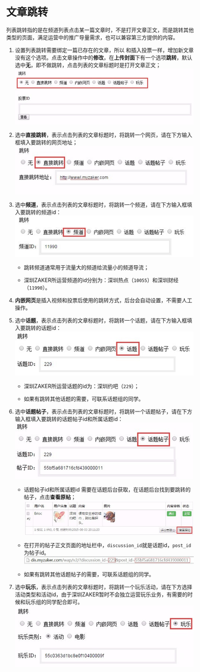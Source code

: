# 文章跳转

列表跳转指的是在频道列表点击某一篇文章时，不是打开文章正文，而是跳转其他类型的页面，满足运营中的推广导量需求，也可以兼容第三方提供的内容。

1. 设置列表跳转需要绑定一篇已存在的文章，所以 和插入投票一样，增加新文章没有这个选项。点击文章操作中的**修改**，在**上传封面**下有一个选项**跳转**，默认选中**无**，即不做跳转，点击列表的文章标题时是打开文章正文；
![Alt text](9-1.png)

2. 选中**直接跳转**，表示点击列表的文章标题时，将跳转一个网页，请在下方输入框填入要跳转的网页地址；
![Alt text](9-2.png)

3. 选中**频道**，表示点击列表的文章标题时，将跳转一个频道，请在下方输入框填入要跳转的频道id：
![Alt text](9-3.png)

    - 跳转频道通常用于流量大的频道给流量小的频道导流；
    
    - 深圳ZAKER所运营频道的id分别为：深圳热点（```10055```）和深圳财经（```11990```）。

4. **内嵌网页**是插入视频和投票后使用的跳转方式，后台会自动设置，不需要人工操作。

5. 选中**话题**，表示点击列表的文章标题时，将跳转一个话题，请在下方输入框填入要跳转的话题id：
![Alt text](9-4.png)
    - 深圳ZAKER所运营话题的id为：深圳约吧（```229```）；
    
    - 如果有跳转其他话题的需要，可联系话题组的同学。

6. 选中**话题帖子**，表示点击列表的文章标题时，将跳转一个话题帖子，请在下方输入框填入要跳转的话题帖子id和所属话题id：
![Alt text](9-5.png)

    - 话题帖子id和所属话题id 需要在话题后台获取，在话题后台找到要跳转的帖子，点击**查看原帖**； 
![Alt text](9-6.png)

    - 在打开的帖子正文页面的地址栏中，```discussion_id```就是话题id，```post_id```为帖子id。
![](9-7.png)

    - 如果有跳转其他话题帖子的需要，可联系话题组的同学。

7. 选中**玩乐**，表示点击列表的文章标题时，将跳转一个玩乐活动，请在下方选择活动类型和活动id，由于深圳ZAKER暂时不会独立运营玩乐业务，有需要的时候和玩乐组的同学配合即可。
![](9-8.png)

